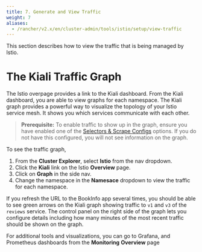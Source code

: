 ```yaml
---
title: 7. Generate and View Traffic
weight: 7
aliases:
  - /rancher/v2.x/en/cluster-admin/tools/istio/setup/view-traffic
---
```


This section describes how to view the traffic that is being managed by Istio.

# The Kiali Traffic Graph

The Istio overpage provides a link to the Kiali dashboard. From the Kiali dashboard, you are able to view graphs for each namespace. The Kiali graph provides a powerful way to visualize the topology of your Istio service mesh. It shows you which services communicate with each other.

>**Prerequisite:** To enable traffic to show up in the graph, ensure you have enabled one of the [Selectors & Scrape Configs](NEEDSURL) options. If you do not have this configured, you will not see information on the graph. 

To see the traffic graph,


1. From the **Cluster Explorer**, select **Istio** from the nav dropdown.
1. Click the **Kiali** link on the Istio **Overview** page.
1. Click on **Graph** in the side nav.
1. Change the namespace in the **Namesace** dropdown to view the traffic for each namespace. 

If you refresh the URL to the BookInfo app several times, you should be able to see green arrows on the Kiali graph showing traffic to `v1` and `v3` of the `reviews` service. The control panel on the right side of the graph lets you configure details including how many minutes of the most recent traffic should be shown on the graph.

For additional tools and visualizations, you can go to Grafana, and Prometheus dashboards from the **Monitoring** **Overview** page
